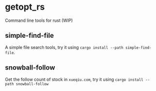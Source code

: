 # getopt_rs
Command line tools for rust (WIP)

## simple-find-file

A simple file search tools, try it using `cargo install --path simple-find-file`.

## snowball-follow

Get the follow count of stock in `xueqiu.com`, try it using `cargo install --path snowball-follow`